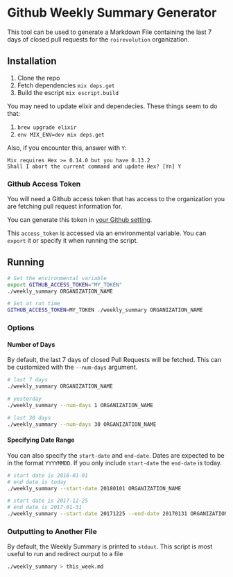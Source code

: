 # Github Weekly Summary Generator

This tool can be used to generate a Markdown File containing the last 7 days of closed pull requests for the `roirevolution` organization.

## Installation

1. Clone the repo
2. Fetch dependencies `mix deps.get`
3. Build the escript `mix escript.build`

You may need to update elixir and dependecies. These things seem to do that:

1. `brew upgrade elixir`
2. `env MIX_ENV=dev mix deps.get`

Also, if you encounter this, answer with `Y`:

```
Mix requires Hex >= 0.14.0 but you have 0.13.2
Shall I abort the current command and update Hex? [Yn] Y
```

### Github Access Token

You will need a Github access token that has access to the organization you are fetching pull request information for.

You can generate this token in [your Github setting](https://github.com/settings/tokens).

This `access_token` is accessed via an environmental variable. You can `export` it or specify it when running the script.

## Running

```bash
# Set the environmental variable
export GITHUB_ACCESS_TOKEN="MY_TOKEN"
./weekly_summary ORGANIZATION_NAME

# Set at run time
GITHUB_ACCESS_TOKEN=MY_TOKEN ./weekly_summary ORGANIZATION_NAME
```

### Options

#### Number of Days

By default, the last 7 days of closed Pull Requests will be fetched. This can be customized with the `--num-days` argument.

```bash
# last 7 days
./weekly_summary ORGANIZATION_NAME

# yesterday
./weekly_summary --num-days 1 ORGANIZATION_NAME

# last 30 days
./weekly_summary --num-days 30 ORGANIZATION_NAME
```

#### Specifying Date Range

You can also specify the `start-date` and `end-date`. Dates are expected to be in the format `YYYYMMDD`. If you only include `start-date` the `end-date` is today.

```bash
# start date is 2018-01-01
# end date is today
./weekly_summary --start-date 20180101 ORGANIZATION_NAME

# start date is 2017-12-25
# end date is 2017-01-31
./weekly_summary --start-date 20171225 --end-date 20170131 ORGANIZATION_NAME

```

### Outputting to Another File

By default, the Weekly Summary is printed to `stdout`. This script is most useful to run and redirect ourput to a file

```bash
./weekly_summary > this_week.md
```
